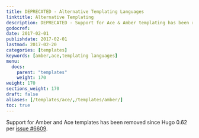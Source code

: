 ```yaml
---
title: DEPRECATED - Alternative Templating Languages
linktitle: Alternative Templating
description: DEPRECATED - Support for Ace & Amber templating has been removed in version 0.62
godocref:
date: 2017-02-01
publishdate: 2017-02-01
lastmod: 2017-02-20
categories: [templates]
keywords: [amber,ace,templating languages]
menu:
  docs:
    parent: "templates"
    weight: 170
weight: 170
sections_weight: 170
draft: false
aliases: [/templates/ace/,/templates/amber/]
toc: true
---
```


Support for Amber and Ace templates has been removed since Hugo 0.62 per [issue #6609](https://github.com/gohugoio/hugo/issues/6609).
